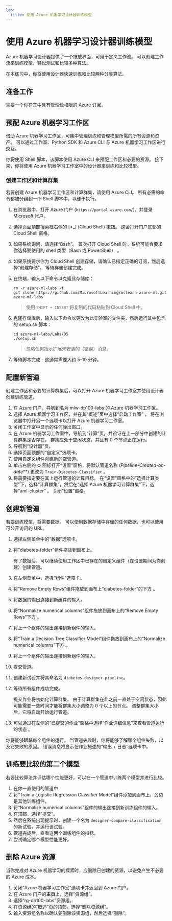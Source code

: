 ```yaml
---
lab:
  title: 使用 Azure 机器学习设计器训练模型
---
```


# 使用 Azure 机器学习设计器训练模型

Azure 机器学习设计器提供了一个拖放界面，可用于定义工作流。 可以创建工作流来训练模型，轻松测试和比较多种算法。

在本练习中，你将使用设计器快速训练和比较两种分类算法。

## 准备工作

需要一个你在其中具有管理级权限的 [Azure 订阅](https://azure.microsoft.com/free?azure-portal=true)。

## 预配 Azure 机器学习工作区

借助 Azure 机器学习工作区，可集中管理训练和管理模型所需的所有资源和资产。 可以通过工作室、Python SDK 和 Azure CLI 与 Azure 机器学习工作区进行交互。 

你将使用 Shell 脚本，该脚本使用 Azure CLI 来预配工作区和必要的资源。 接下来，你将使用 Azure 机器学习工作室中的设计器来训练和比较模型。

### 创建工作区和计算群集

若要创建 Azure 机器学习工作区和计算群集，请使用 Azure CLI。 所有必需的命令都被分组到一个 Shell 脚本中，以便于执行。

1. 在浏览器中，打开 Azure 门户 (`https://portal.azure.com/`)，并登录 Microsoft 帐户。
1. 选择页面顶部搜索框右侧的 \[>_] (Cloud Shell) 按钮。 这会打开门户底部的 Cloud Shell 窗格。
1. 如果系统询问，请选择“Bash”。 首次打开 Cloud Shell 时，系统可能会要求你选择要使用的 shell 类型（Bash 或 PowerShell） 。 
1. 如果系统要求你为 Cloud Shell 创建存储，请确认已指定正确的订阅，然后选择“创建存储”。 等待存储创建完成。
1. 在终端，输入以下命令以克隆此存储库：

    ```azurecli
    rm -r azure-ml-labs -f
    git clone https://github.com/MicrosoftLearning/mslearn-azure-ml.git azure-ml-labs
    ```

    > 使用 `SHIFT + INSERT` 将复制的代码粘贴到 Cloud Shell 中。 

1. 克隆存储库后，输入以下命令以更改为此实验室的文件夹，然后运行其中包含的 setup.sh 脚本：

    ```azurecli
    cd azure-ml-labs/Labs/05
    ./setup.sh
    ```

    > 忽略任何指示扩展未安装的（错误）消息。 

1. 等待脚本完成 - 这通常需要大约 5-10 分钟。 

## 配置新管道

创建工作区和必要的计算群集后，可以打开 Azure 机器学习工作室并使用设计器创建训练管道。 

1. 在 Azure 门户，导航到名为 mlw-dp100-labs 的 Azure 机器学习工作区。
1. 选择 Azure 机器学习工作区，并在其“概述”页中选择“启动工作室” 。 将在浏览器中打开另一个选项卡以打开 Azure 机器学习工作室。
1. 关闭工作室中显示的任何弹出窗口。
1. 在 Azure 机器学习工作室中，导航到“计算”页，并验证在上一部分中创建的计算群集是否存在。 群集应处于空闲状态，并且有 0 个节点正在运行。
1. 导航到“设计器”页。
1. 选择页面顶部的“自定义”选项卡。
1. 使用自定义组件创建新的空管道。
1. 单击右侧的 &#9881; 图标打开“设置”窗格，将默认管道名称 (*Pipeline-Created-on-date***) 更改为 `Train-Diabetes-Classifier` 。
1. 将需要指定要在其上运行管道的计算目标。 在“设置”窗格中的“选择计算类型”下，选择“计算群集”，然后在“选择 Azure 机器学习计算群集”下，选择“aml-cluster”    。 关闭“设置”窗格。

## 创建新管道
若要训练模型，将需要数据。 可以使用数据存储中存储的任何数据，也可以使用可公开访问的 URL。

1. 选择左侧菜单中的“数据”选项卡。
1. 将“diabetes-folder”组件拖放到画布上。

    有了数据后，可以继续使用工作区中已存在的自定义组件（在设置期间为你创建）创建管道。

1. 在左侧菜单中，选择“组件”选项卡。
1. 将“Remove Empty Rows”组件拖放到画布上“diabetes-folder”的下方 。 
1. 将数据的输出连接到新组件的输入。
1. 将“Normalize numerical columns”组件拖放到画布上的“Remove Empty Rows”下方 。 
1. 将上一个组件的输出连接到新组件的输入。
1. 将“Train a Decision Tree Classifier Model”组件拖放到画布上的“Normalize numerical columns”下方 。
1. 将上一个组件的输出连接到新组件的输入。 
1. 提交管道。 
1. 创建新试验并将其命名为 `diabetes-designer-pipeline`。 
1. 等待所有组件成功完成。

    提交作业将初始化计算群集。 由于计算群集在此之前一直处于空闲状态，因此可能需要一些时间才能将群集大小调整为 0 个以上的节点。 调整群集大小后，它将自动开始运行管道。 

1. 可以通过在左侧的“已提交的作业”窗格中选择“作业详细信息”来查看管道运行的状态 。

你将能够跟踪每个组件的运行。 当管道失败时，你将能够了解哪个组件失败，以及它失败的原因。 错误消息将显示在作业概述的“输出 + 日志”选项卡中。 

## 训练要比较的第二个模型

若要比较算法并评估哪个性能更好，可以在一个管道中训练两个模型并进行比较。

1. 在你一直使用的管道中
1. 将“Train a Logistic Regression Classifier Model”组件添加到画布上，旁边是其他训练组件。
1. 将“Normalize numerical columns”组件的输出连接到新训练组件的输入。 
1. 在顶部，选择“提交”。 
1. 然后在系统出现提示时，创建一个名为 `designer-compare-classification` 的新试验，并运行该试验。  
1. 管道完成后，查看这两个训练组件的指标。
1. 尝试确定哪个模型性能更好。

## 删除 Azure 资源

当你完成对 Azure 机器学习的探索时，应删除已创建的资源，以避免产生不必要的 Azure 成本。

1. 关闭“Azure 机器学习工作室”选项卡并返回到 Azure 门户。
1. 在 Azure 门户的**主页**上，选择“资源组”。
1. 选择“rg-dp100-labs”资源组。
1. 在资源组的“概述”页的顶部，选择“删除资源组”。 
1. 输入资源组名称以确认要删除该资源组，然后选择“删除”。